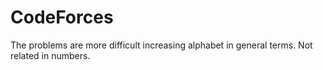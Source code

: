 # CodeForces
The problems are more difficult increasing alphabet in general terms.
Not related in numbers. 
